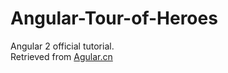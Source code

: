 # Angular-Tour-of-Heroes
Angular 2 official tutorial. <br/>
Retrieved from [Agular.cn](https://angular.cn/docs/ts/latest/tutorial/toh-pt1.html)
